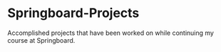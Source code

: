 # Springboard-Projects
Accomplished projects that have been worked on while continuing my course at Springboard. 
